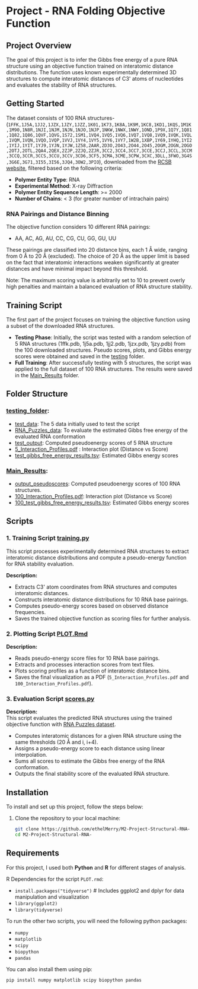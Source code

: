 # Project - RNA Folding Objective Function

## Project Overview
The goal of this project is to infer the Gibbs free energy of a pure RNA structure using an objective function trained on interatomic distance distributions. The function uses known experimentally determined 3D structures to compute interatomic distances of C3' atoms of nucleotides and evaluates the stability of RNA structures.

## Getting Started  
The dataset consists of 100 RNA structures-  (`1FFK,1J5A,1JJ2,1JZX,1JZY,1JZZ,1K01,1K73,1K8A,1K9M,1KC8,1KD1,1KQS,1M1K,1M90,1N8R,1NJI,1NJM,1NJN,1NJO,1NJP,1NKW,1NWX,1NWY,1OND,1P9X,1Q7Y,1Q81,1Q82,1Q86,1QVF,1QVG,1S72,1SM1,1VQ4,1VQ5,1VQ6,1VQ7,1VQ8,1VQ9,1VQK,1VQL,1VQM,1VQN,1VQO,1VQP,1VVJ,1VY4,1VY5,1VY6,1VY7,1W2B,1XBP,1Y69,1YHQ,1YI2,1YIJ,1YIT,1YJ9,1YJN,1YJW,1Z58,2AAR,2D3O,2O43,2O44,2O45,2OGM,2OGN,2OGO,2OTJ,2OTL,2QA4,2QEX,2ZJP,2ZJQ,2ZJR,3CC2,3CC4,3CC7,3CCE,3CCJ,3CCL,3CCM,3CCQ,3CCR,3CCS,3CCU,3CCV,3CD6,3CF5,3CMA,3CME,3CPW,3CXC,3DLL,3FWO,3G4S,3G6E,3G71,3I55,3I56,3JQ4,3OW2,3PIO`), downloaded from the [RCSB website](https://www.rcsb.org/stats/growth/growth-rna), filtered based on the following criteria:

- **Polymer Entity Type**: RNA
- **Experimental Method**: X-ray Diffraction
- **Polymer Entity Sequence Length**: >= 2000
- **Number of Chains**: < 3 (for greater number of intrachain pairs)

### RNA Pairings and Distance Binning
The objective function considers 10 different RNA pairings:  
- AA, AC, AG, AU, CC, CG, CU, GG, GU, UU

These pairings are classified into 20 distance bins, each 1 Å wide, ranging from 0 Å to 20 Å (excluded). The choice of 20 Å as the upper limit is based on the fact that interatomic interactions weaken significantly at greater distances and have minimal impact beyond this threshold.

Note: The maximum scoring value is arbitrarily set to 10 to prevent overly high penalties and maintain a balanced evaluation of RNA structure stability.

## Training Script
The first part of the project focuses on training the objective function using a subset of the downloaded RNA structures.

- **Testing Phase**: Initially, the script was tested with a random selection of 5 RNA structures (1ffk.pdb, 1j5a.pdb, 1jj2.pdb, 1jzx.pdb, 1jzy.pdb) from the 100 downloaded structures. Pseudo scores, plots, and Gibbs energy scores were obtained and saved in the [testing](testing/) folder.
- **Full Training**: After successfully testing with 5 structures, the script was applied to the full dataset of 100 RNA structures. The results were saved in the [Main_Results](Main_Results/) folder.

## Folder Structure
### [testing_folder](testing/): 
- [test_data](testing/test_data): The 5 data initially used to test the script
- [RNA_Puzzles_data](testing/RNA_Puzzles_data): To evaluate the estimated Gibbs free energy of the evaluated RNA conformation
- [test_output](testing/test_output): Computed pseudoenergy scores of 5 RNA structure
- [5_Interaction_Profiles.pdf](testing/5_Interaction_Profiles.pdf) : Interaction plot (Distance vs Score)
- [test_gibbs_free_energy_results.tsv](testing/test_gibbs_free_energy_results.tsv): Estimated Gibbs energy scores

### [Main_Results](Main_Results/): 
- [output_pseudoscores](Main_Results/output_pseudoscores): Computed pseudoenergy scores of 100 RNA structures.
- [100_Interaction_Profiles.pdf](Main_Results/100_Interaction_Profiles.pdf): Interaction plot (Distance vs Score)
- [100_test_gibbs_free_energy_results.tsv](Main_Results/100_test_gibbs_free_energy_results.tsv): Estimated Gibbs energy scores

## Scripts
### 1. Training Script [training.py](scripts/training.py)
This script processes experimentally determined RNA structures to extract interatomic distance distributions and compute a pseudo-energy function for RNA stability evaluation.

**Description:**  
- Extracts C3' atom coordinates from RNA structures and computes interatomic distances.  
- Constructs interatomic distance distributions for 10 RNA base pairings.  
- Computes pseudo-energy scores based on observed distance frequencies.  
- Saves the trained objective function as scoring files for further analysis.  

### 2. Plotting Script [PLOT.Rmd](scripts/PLOT.Rmd)

**Description:**  
- Reads pseudo-energy score files for 10 RNA base pairings.  
- Extracts and processes interaction scores from text files.  
- Plots scoring profiles as a function of interatomic distance bins.  
- Saves the final visualization as a PDF (`5_Interaction_Profiles.pdf` and `100_Interaction_Profiles.pdf`).  

### 3. Evaluation Script [scores.py](scripts/scores.py)
**Description:**  
This script evaluates the predicted RNA structures using the trained objective function with [RNA Puzzles dataset](https://github.com/RNA-Puzzles/raw_dataset_and_for_assessment).
- Computes interatomic distances for a given RNA structure using the same thresholds (20 Å and i, i+4).  
- Assigns a pseudo-energy score to each distance using linear interpolation.  
- Sums all scores to estimate the Gibbs free energy of the RNA conformation.  
- Outputs the final stability score of the evaluated RNA structure.  

## Installation
To install and set up this project, follow the steps below:

1. Clone the repository to your local machine:
   ```bash
   git clone https://github.com/ethelMerry/M2-Project-Structural-RNA-
   cd M2-Project-Structural-RNA-
   
## Requirements
For this project, I used both **Python** and **R** for different stages of analysis.  

R Dependencies for the script `PLOT.rmd`:
- `install.packages("tidyverse")`  # Includes ggplot2 and dplyr for data manipulation and visualization
- `library(ggplot2)`
- `library(tidyverse)`

To run the other two scripts, you will need the following python packages:
- `numpy`
- `matplotlib`
- `scipy`
- `biopython`
- `pandas`

You can also install them using pip:
```bash
pip install numpy matplotlib scipy biopython pandas
